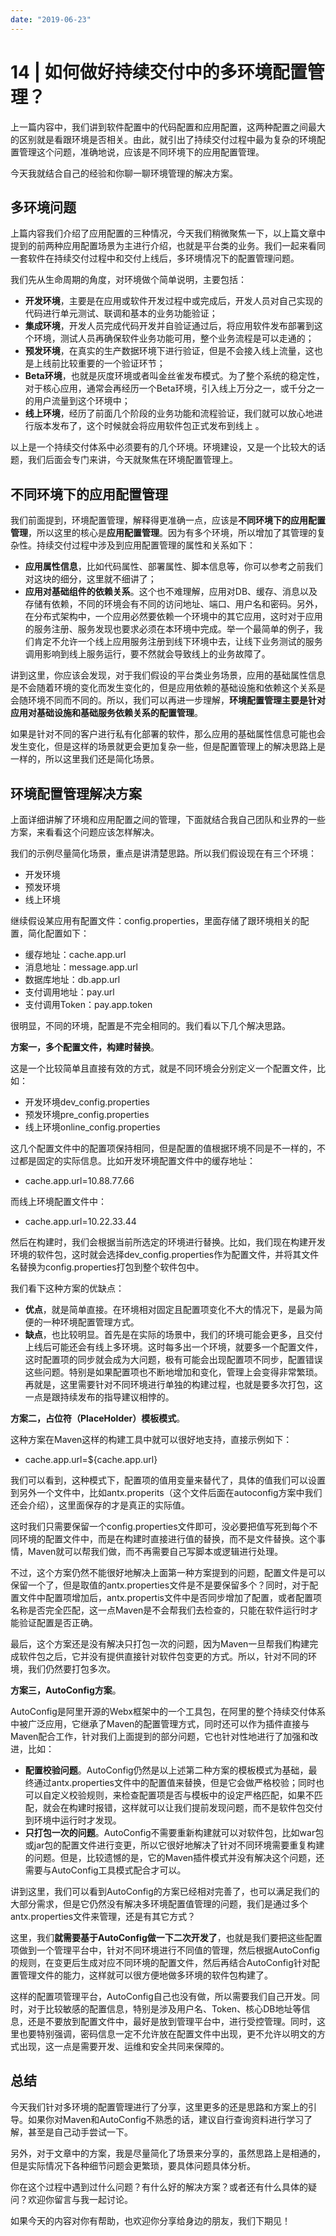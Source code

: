 ```yaml
---
date: "2019-06-23"
---  
```

      
# 14 | 如何做好持续交付中的多环境配置管理？
上一篇内容中，我们讲到软件配置中的代码配置和应用配置，这两种配置之间最大的区别就是看跟环境是否相关。由此，就引出了持续交付过程中最为复杂的环境配置管理这个问题，准确地说，应该是不同环境下的应用配置管理。

今天我就结合自己的经验和你聊一聊环境管理的解决方案。

## 多环境问题

上篇内容我们介绍了应用配置的三种情况，今天我们稍微聚焦一下，以上篇文章中提到的前两种应用配置场景为主进行介绍，也就是平台类的业务。我们一起来看同一套软件在持续交付过程中和交付上线后，多环境情况下的配置管理问题。

我们先从生命周期的角度，对环境做个简单说明，主要包括：

* **开发环境**，主要是在应用或软件开发过程中或完成后，开发人员对自己实现的代码进行单元测试、联调和基本的业务功能验证；
* **集成环境**，开发人员完成代码开发并自验证通过后，将应用软件发布部署到这个环境，测试人员再确保软件业务功能可用，整个业务流程是可以走通的；
* **预发环境**，在真实的生产数据环境下进行验证，但是不会接入线上流量，这也是上线前比较重要的一个验证环节；
* **Beta环境**，也就是灰度环境或者叫金丝雀发布模式。为了整个系统的稳定性，对于核心应用，通常会再经历一个Beta环境，引入线上万分之一，或千分之一的用户流量到这个环境中；
* **线上环境**，经历了前面几个阶段的业务功能和流程验证，我们就可以放心地进行版本发布了，这个时候就会将应用软件包正式发布到线上 。

以上是一个持续交付体系中必须要有的几个环境。环境建设，又是一个比较大的话题，我们后面会专门来讲，今天就聚焦在环境配置管理上。

<!-- [[[read_end]]] -->

## 不同环境下的应用配置管理

我们前面提到，环境配置管理，解释得更准确一点，应该是**不同环境下的应用配置管理**，所以这里的核心是**应用配置管理**。因为有多个环境，所以增加了其管理的复杂性。持续交付过程中涉及到应用配置管理的属性和关系如下：

* **应用属性信息**，比如代码属性、部署属性、脚本信息等，你可以参考之前我们对这块的细分，这里就不细讲了；
* **应用对基础组件的依赖关系**。这个也不难理解，应用对DB、缓存、消息以及存储有依赖，不同的环境会有不同的访问地址、端口、用户名和密码。另外，在分布式架构中，一个应用必然要依赖一个环境中的其它应用，这时对于应用的服务注册、服务发现也要求必须在本环境中完成。举一个最简单的例子，我们肯定不允许一个线上应用服务注册到线下环境中去，让线下业务测试的服务调用影响到线上服务运行，要不然就会导致线上的业务故障了。

讲到这里，你应该会发现，对于我们假设的平台类业务场景，应用的基础属性信息是不会随着环境的变化而发生变化的，但是应用依赖的基础设施和依赖这个关系是会随环境不同而不同的。所以，我们可以再进一步理解，**环境配置管理主要是针对应用对基础设施和基础服务依赖关系的配置管理**。

如果是针对不同的客户进行私有化部署的软件，那么应用的基础属性信息可能也会发生变化，但是这样的场景就更会更加复杂一些，但是配置管理上的解决思路上是一样的，所以这里我们还是简化场景。

## 环境配置管理解决方案

上面详细讲解了环境和应用配置之间的管理，下面就结合我自己团队和业界的一些方案，来看看这个问题应该怎样解决。

我们的示例尽量简化场景，重点是讲清楚思路。所以我们假设现在有三个环境：

* 开发环境
* 预发环境
* 线上环境

继续假设某应用有配置文件：config.properties，里面存储了跟环境相关的配置，简化配置如下：

* 缓存地址：cache.app.url
* 消息地址：message.app.url
* 数据库地址：db.app.url
* 支付调用地址：pay.url
* 支付调用Token：pay.app.token

很明显，不同的环境，配置是不完全相同的。我们看以下几个解决思路。

**方案一，多个配置文件，构建时替换**。

这是一个比较简单且直接有效的方式，就是不同环境会分别定义一个配置文件，比如：

* 开发环境dev\_config.properties
* 预发环境pre\_config.properties
* 线上环境online\_config.properties

这几个配置文件中的配置项保持相同，但是配置的值根据环境不同是不一样的，不过都是固定的实际信息。比如开发环境配置文件中的缓存地址：

* cache.app.url=10.88.77.66

而线上环境配置文件中：

* cache.app.url=10.22.33.44

然后在构建时，我们会根据当前所选定的环境进行替换。比如，我们现在构建开发环境的软件包，这时就会选择dev\_config.properties作为配置文件，并将其文件名替换为config.properties打包到整个软件包中。

我们看下这种方案的优缺点：

* **优点**，就是简单直接。在环境相对固定且配置项变化不大的情况下，是最为简便的一种环境配置管理方式。
* **缺点**，也比较明显。首先是在实际的场景中，我们的环境可能会更多，且交付上线后可能还会有线上多环境。这时每多出一个环境，就要多一个配置文件，这时配置项的同步就会成为大问题，极有可能会出现配置项不同步，配置错误这些问题。特别是如果配置项也不断地增加和变化，管理上会变得非常繁琐。再就是，这里需要针对不同环境进行单独的构建过程，也就是要多次打包，这一点是跟持续发布的指导建议相悖的。

**方案二，占位符（PlaceHolder）模板模式**。

这种方案在Maven这样的构建工具中就可以很好地支持，直接示例如下：

* cache.app.url=\$\{cache.app.url\}

我们可以看到，这种模式下，配置项的值用变量来替代了，具体的值我们可以设置到另外一个文件中，比如antx.properits（这个文件后面在autoconfig方案中我们还会介绍），这里面保存的才是真正的实际值。

这时我们只需要保留一个config.properties文件即可，没必要把值写死到每个不同环境的配置文件中，而是在构建时直接进行值的替换，而不是文件替换。这个事情，Maven就可以帮我们做，而不再需要自己写脚本或逻辑进行处理。

不过，这个方案仍然不能很好地解决上面第一种方案提到的问题，配置文件是可以保留一个了，但是取值的antx.properties文件是不是要保留多个？同时，对于配置文件中配置项增加后，antx.propertis文件中是否同步增加了配置，或者配置项名称是否完全匹配，这一点Maven是不会帮我们去检查的，只能在软件运行时才能验证配置是否正确。

最后，这个方案还是没有解决只打包一次的问题，因为Maven一旦帮我们构建完成软件包之后，它并没有提供直接针对软件包变更的方式。所以，针对不同的环境，我们仍然要打包多次。

**方案三，AutoConfig方案**。

AutoConfig是阿里开源的Webx框架中的一个工具包，在阿里的整个持续交付体系中被广泛应用，它继承了Maven的配置管理方式，同时还可以作为插件直接与Maven配合工作，针对我们上面提到的部分问题，它也针对性地进行了加强和改进，比如：

* **配置校验问题**。AutoConfig仍然是以上述第二种方案的模板模式为基础，最终通过antx.properties文件中的配置值来替换，但是它会做严格校验；同时也可以自定义校验规则，来检查配置项是否与模板中的设定严格匹配，如果不匹配，就会在构建时报错，这样就可以让我们提前发现问题，而不是软件包交付到环境中运行时才发现。
* **只打包一次的问题**。AutoConfig不需要重新构建就可以对软件包，比如war包或jar包的配置文件进行变更，所以它很好地解决了针对不同环境需要重复构建的问题。但是，比较遗憾的是，它的Maven插件模式并没有解决这个问题，还需要与AutoConfig工具模式配合才可以。

讲到这里，我们可以看到AutoConfig的方案已经相对完善了，也可以满足我们的大部分需求，但是它仍然没有解决多环境配置值管理的问题，我们是通过多个antx.properties文件来管理，还是有其它方式？

这里，我们**就需要基于AutoConfig做一下二次开发了**，也就是我们要把这些配置项做到一个管理平台中，针对不同环境进行不同值的管理，然后根据AutoConfig的规则，在变更后生成对应不同环境的配置文件，然后再结合AutoConfig针对配置管理文件的能力，这样就可以很方便地做多环境的软件包构建了。

这样的配置项管理平台，AutoConfig自己也没有做，所以需要我们自己开发。同时，对于比较敏感的配置信息，特别是涉及用户名、Token、核心DB地址等信息，还是不要放到配置文件中，最好是放到管理平台中，进行受控管理。同时，这里也要特别强调，密码信息一定不允许放在配置文件中出现，更不允许以明文的方式出现，这一点是需要开发、运维和安全共同来保障的。

## 总结

今天我们针对多环境的配置管理进行了分享，这里更多的还是思路和方案上的引导。如果你对Maven和AutoConfig不熟悉的话，建议自行查询资料进行学习了解，甚至是自己动手尝试一下。

另外，对于文章中的方案，我是尽量简化了场景来分享的，虽然思路上是相通的，但是实际情况下各种细节问题会更繁琐，要具体问题具体分析。

你在这个过程中遇到过什么问题？有什么好的解决方案？或者还有什么具体的疑问？欢迎你留言与我一起讨论。

如果今天的内容对你有帮助，也欢迎你分享给身边的朋友，我们下期见！